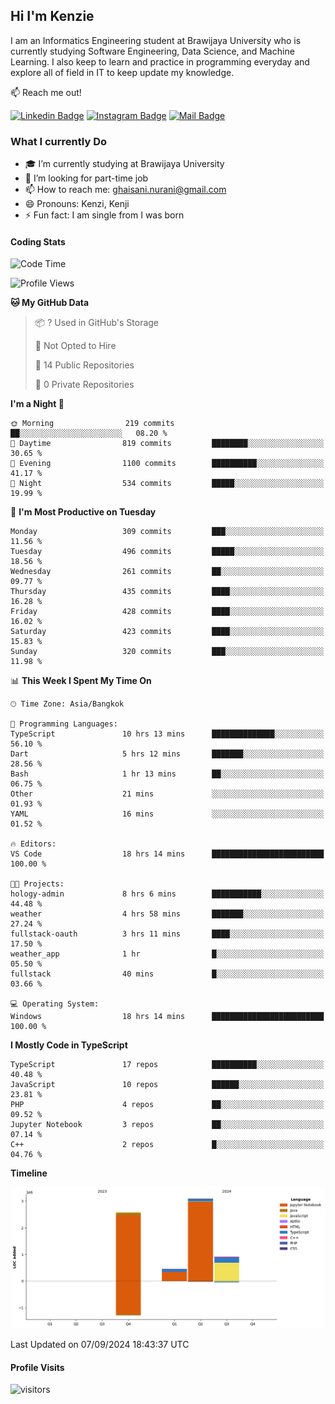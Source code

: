 ## Hi I'm Kenzie


I am an Informatics Engineering student at Brawijaya University who is currently studying Software Engineering, Data Science, and Machine Learning. I also keep to learn and practice in programming everyday and explore all of field in IT to keep update my knowledge.

:mailbox: Reach me out!

[![Linkedin Badge](https://img.shields.io/badge/-Kenzie_Taqiyassar-0e76a8?style=flat&labelColor=0e76a8&logo=linkedin&logoColor=white)](https://www.linkedin.com/in/kenzie-taqiyassar-37458b1aa/) 
[![Instagram Badge](https://img.shields.io/badge/-@__kenziehh_-e84393?style=flat&labelColor=e84393&logo=instagram&logoColor=white)](https://www.instagram.com/_kenziehh/) 
[![Mail Badge](https://img.shields.io/badge/-ghaisani.nurani-c0392b?style=flat&labelColor=c0392b&logo=gmail&logoColor=white)](mailto:ghaisani.nurani@gmail.com)

### What I currently Do

- 🎓 I’m currently studying at Brawijaya University
- 💼 I’m looking for part-time job
- 📫 How to reach me: ghaisani.nurani@gmail.com
- 😄 Pronouns: Kenzi, Kenji
- ⚡ Fun fact: I am single from I was born

#### Coding Stats
<!--START_SECTION:waka-->
![Code Time](http://img.shields.io/badge/Code%20Time-680%20hrs%2024%20mins-blue)

![Profile Views](http://img.shields.io/badge/Profile%20Views-0-blue)

**🐱 My GitHub Data** 

> 📦 ? Used in GitHub's Storage 
 > 
> 🚫 Not Opted to Hire
 > 
> 📜 14 Public Repositories 
 > 
> 🔑 0 Private Repositories 
 > 
**I'm a Night 🦉** 

```text
🌞 Morning                219 commits         ██░░░░░░░░░░░░░░░░░░░░░░░   08.20 % 
🌆 Daytime                819 commits         ████████░░░░░░░░░░░░░░░░░   30.65 % 
🌃 Evening                1100 commits        ██████████░░░░░░░░░░░░░░░   41.17 % 
🌙 Night                  534 commits         █████░░░░░░░░░░░░░░░░░░░░   19.99 % 
```
📅 **I'm Most Productive on Tuesday** 

```text
Monday                   309 commits         ███░░░░░░░░░░░░░░░░░░░░░░   11.56 % 
Tuesday                  496 commits         █████░░░░░░░░░░░░░░░░░░░░   18.56 % 
Wednesday                261 commits         ██░░░░░░░░░░░░░░░░░░░░░░░   09.77 % 
Thursday                 435 commits         ████░░░░░░░░░░░░░░░░░░░░░   16.28 % 
Friday                   428 commits         ████░░░░░░░░░░░░░░░░░░░░░   16.02 % 
Saturday                 423 commits         ████░░░░░░░░░░░░░░░░░░░░░   15.83 % 
Sunday                   320 commits         ███░░░░░░░░░░░░░░░░░░░░░░   11.98 % 
```


📊 **This Week I Spent My Time On** 

```text
🕑︎ Time Zone: Asia/Bangkok

💬 Programming Languages: 
TypeScript               10 hrs 13 mins      ██████████████░░░░░░░░░░░   56.10 % 
Dart                     5 hrs 12 mins       ███████░░░░░░░░░░░░░░░░░░   28.56 % 
Bash                     1 hr 13 mins        ██░░░░░░░░░░░░░░░░░░░░░░░   06.75 % 
Other                    21 mins             ░░░░░░░░░░░░░░░░░░░░░░░░░   01.93 % 
YAML                     16 mins             ░░░░░░░░░░░░░░░░░░░░░░░░░   01.52 % 

🔥 Editors: 
VS Code                  18 hrs 14 mins      █████████████████████████   100.00 % 

🐱‍💻 Projects: 
hology-admin             8 hrs 6 mins        ███████████░░░░░░░░░░░░░░   44.48 % 
weather                  4 hrs 58 mins       ███████░░░░░░░░░░░░░░░░░░   27.24 % 
fullstack-oauth          3 hrs 11 mins       ████░░░░░░░░░░░░░░░░░░░░░   17.50 % 
weather_app              1 hr                █░░░░░░░░░░░░░░░░░░░░░░░░   05.50 % 
fullstack                40 mins             █░░░░░░░░░░░░░░░░░░░░░░░░   03.66 % 

💻 Operating System: 
Windows                  18 hrs 14 mins      █████████████████████████   100.00 % 
```

**I Mostly Code in TypeScript** 

```text
TypeScript               17 repos            ██████████░░░░░░░░░░░░░░░   40.48 % 
JavaScript               10 repos            ██████░░░░░░░░░░░░░░░░░░░   23.81 % 
PHP                      4 repos             ██░░░░░░░░░░░░░░░░░░░░░░░   09.52 % 
Jupyter Notebook         3 repos             ██░░░░░░░░░░░░░░░░░░░░░░░   07.14 % 
C++                      2 repos             █░░░░░░░░░░░░░░░░░░░░░░░░   04.76 % 
```



**Timeline**

![Lines of Code chart](https://raw.githubusercontent.com/kenziehh/kenziehh/master/assets/bar_graph.png)


 Last Updated on 07/09/2024 18:43:37 UTC
<!--END_SECTION:waka-->


#### Profile Visits

![visitors](https://visitor-badge.glitch.me/badge?page_id=kenziehh.kenziehh)






